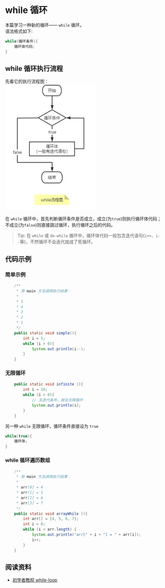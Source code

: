 # while 循环

本篇学习一种新的循环—— `while` 循环。  
语法格式如下:

```java
while(循环条件){
    循环体代码;
}
```

## while 循环执行流程

先看它的执行流程图：  
![while流程图](../../imgs/while流程图.jpg)

在 `while` 循环中，首先判断循环条件是否成立，成立(为`true`)则执行循环体代码；不成立(为`false`)则直接跳过循环，执行循环之后的代码。

> Tip: 在 `while` 或 `do-while` 循环中，循环体代码一般包含迭代语句(`i++`、`i--`等)，不然循环不会迭代就成了死循环。

## 代码示例

### 简单示例

```java
    /**
     * 用 main 方法调用执行结果：
     *
     * 5
     * 4
     * 3
     * 2
     * 1
     */
    public static void simple(){
        int i = 5;
        while (i > 0){
            System.out.println(i--);
        }
    }
```

### 无限循环

```java
    public static void infinite (){
        int i = 10;
        while (i > 0){
            // 无迭代条件，就会无限循环
            System.out.println(i);
        }
    }
```

另一种 `while` 无限循环，循环条件直接设为 `true`

```java
while(true){
    循环体;
}
```

### while 循环遍历数组

```java
    /**
     * 用 main 方法调用执行结果：
     *
     * arr[0] = 4
     * arr[1] = 5
     * arr[2] = 6
     * arr[3] = 7
     */
    public static void arrayWhile (){
        int arr[] = {4, 5, 6, 7};
        int i = 0;
        while (i < arr.length) {
            System.out.println("arr[" + i + "] = " + arr[i]);
            i++;
        }
    }
```

## 阅读资料

- [初学者教程 while-loop](https://beginnersbook.com/2015/03/while-loop-in-java-with-examples/)
